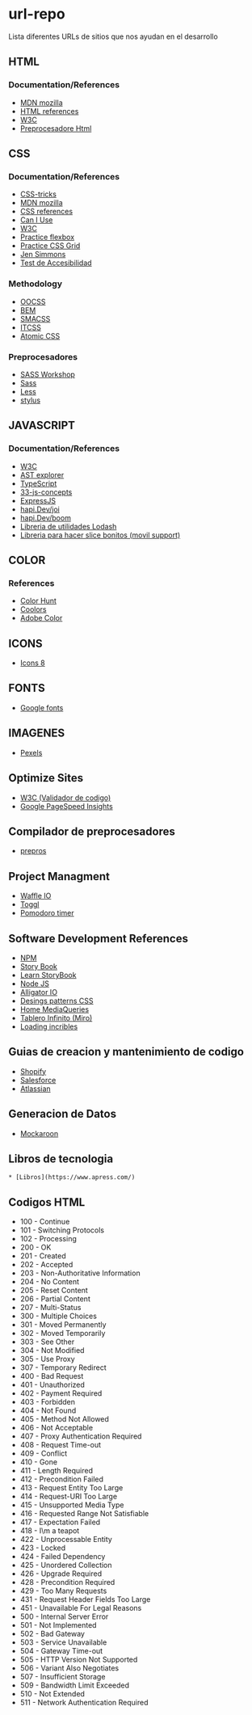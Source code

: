 # url-repo
Lista diferentes URLs de sitios que nos ayudan en el desarrollo

## HTML
  ### Documentation/References
  * [MDN mozilla](https://developer.mozilla.org/en-US/docs/Web/HTML)
  * [HTML references](https://htmlreference.io)
  * [W3C](https://www.w3schools.com/html/)
  * [Preprocesadore Html](https://pugjs.org/)

## CSS
  ### Documentation/References
  * [CSS-tricks](https://css-tricks.com/)
  * [MDN mozilla](https://developer.mozilla.org/en-US/docs/Web/CSS)
  * [CSS references](https://cssreference.io/)
  * [Can I Use](https://caniuse.com/)
  * [W3C](https://www.w3schools.com/css/)
  * [Practice flexbox](https://flexboxfroggy.com/)
  * [Practice CSS Grid](https://cssgridgarden.com/)
  * [Jen Simmons](https://labs.jensimmons.com)
  * [Test de Accesibilidad](https://www.ssa.gov/accessibility/andi/help/install.html)
  
  ### Methodology
  * [OOCSS](https://www.smashingmagazine.com/2011/12/an-introduction-to-object-oriented-css-oocss/)
  * [BEM](http://getbem.com/introduction/)
  * [SMACSS](http://smacss.com/)
  * [ITCSS](https://www.xfive.co/blog/itcss-scalable-maintainable-css-architecture/)
  * [Atomic CSS](https://acss.io/)
  
  ### Preprocesadores
  * [SASS Workshop](https://github.com/teffcode/sass-workshop)
  * [Sass](https://sass-lang.com/guide)
  * [Less](http://lesscss.org/)
  * [stylus](http://stylus-lang.com/)

## JAVASCRIPT
  ### Documentation/References
  * [W3C](https://www.w3schools.com/js/)
  * [AST explorer](https://astexplorer.net/)
  * [TypeScript](https://www.typescriptlang.org/)
  * [33-js-concepts](https://github.com/leonardomso/33-js-concepts)
  * [ExpressJS](https://expressjs.com)
  * [hapi.Dev/joi](https://github.com/hapijs/joi)
  * [hapi.Dev/boom](https://github.com/hapijs/boom)
  * [Libreria de utilidades Lodash](https://lodash.com/)
  * [Libreria para hacer slice bonitos (movil support)](https://swiperjs.com/get-started/)  
  
## COLOR
  ### References
  * [Color Hunt](https://colorhunt.co/)
  * [Coolors](https://coolors.co/)
  * [Adobe Color](https://color.adobe.com/)

## ICONS
  * [Icons 8](https://iconos8.es/)

## FONTS
  * [Google fonts](https://fonts.google.com/)

## IMAGENES
  * [Pexels](https://www.pexels.com)

## Optimize Sites 
  * [W3C (Validador de codigo)](http://validator.w3.org/)
  * [Google PageSpeed Insights](https://developers.google.com/speed/pagespeed/insights/)

## Compilador de preprocesadores
  * [prepros](https://prepros.io/)

## Project Managment
  * [Waffle IO](http://waffle.io)
  * [Toggl](https://toggl.com/)
  * [Pomodoro timer](https://tomato-timer.com/)
 
## Software Development References
  * [NPM](https://www.npmjs.com)
  * [Story Book](https://storybook.js.org/)
  * [Learn StoryBook](https://www.learnstorybook.com/) 
  * [Node JS](https://nodejs.org)
  * [Alligator IO](https://alligator.io)
  * [Desings patterns CSS](https://every-layout.dev)
  * [Home MediaQueries](https://mediaqueri.es/)
  * [Tablero Infinito (Miro)](https://miro.com)
  * [Loading incribles](https://loading.io/)

## Guias de creacion y mantenimiento de codigo
  * [Shopify](https://polaris.shopify.com/)
  * [Salesforce](https://lightningdesignsystem.com/)
  * [Atlassian](https://atlassian.design/)

## Generacion de Datos
  * [Mockaroon](https://mockaroo.com/)

## Libros de tecnologia
    * [Libros](https://www.apress.com/)
    
## Codigos HTML
  * 100 - Continue
  * 101 - Switching Protocols
  * 102 - Processing
  * 200 - OK
  * 201 - Created
  * 202 - Accepted
  * 203 - Non-Authoritative Information
  * 204 - No Content
  * 205 - Reset Content
  * 206 - Partial Content
  * 207 - Multi-Status
  * 300 - Multiple Choices
  * 301 - Moved Permanently
  * 302 - Moved Temporarily
  * 303 - See Other
  * 304 - Not Modified
  * 305 - Use Proxy
  * 307 - Temporary Redirect
  * 400 - Bad Request
  * 401 - Unauthorized
  * 402 - Payment Required
  * 403 - Forbidden
  * 404 - Not Found
  * 405 - Method Not Allowed
  * 406 - Not Acceptable
  * 407 - Proxy Authentication Required
  * 408 - Request Time-out
  * 409 - Conflict
  * 410 - Gone
  * 411 - Length Required
  * 412 - Precondition Failed
  * 413 - Request Entity Too Large
  * 414 - Request-URI Too Large
  * 415 - Unsupported Media Type
  * 416 - Requested Range Not Satisfiable
  * 417 - Expectation Failed
  * 418 - I\m a teapot
  * 422 - Unprocessable Entity
  * 423 - Locked
  * 424 - Failed Dependency
  * 425 - Unordered Collection
  * 426 - Upgrade Required
  * 428 - Precondition Required
  * 429 - Too Many Requests
  * 431 - Request Header Fields Too Large
  * 451 - Unavailable For Legal Reasons
  * 500 - Internal Server Error
  * 501 - Not Implemented
  * 502 - Bad Gateway
  * 503 - Service Unavailable
  * 504 - Gateway Time-out
  * 505 - HTTP Version Not Supported
  * 506 - Variant Also Negotiates
  * 507 - Insufficient Storage
  * 509 - Bandwidth Limit Exceeded
  * 510 - Not Extended
  * 511 - Network Authentication Required
    
  
  
    
